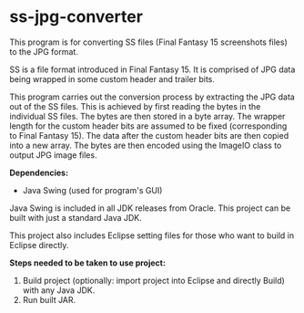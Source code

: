 # ss-jpg-converter

This program is for converting SS files (Final Fantasy 15 screenshots files) to the JPG format. 

SS is a file format introduced in Final Fantasy 15. It is comprised of JPG data being wrapped in some custom header and trailer bits.

This program carries out the conversion process by extracting the JPG data out of the SS files. This is achieved by first reading the bytes in the individual SS files. The bytes are then stored in a byte array. The wrapper length for the custom header bits are assumed to be fixed (corresponding to Final Fantasy 15). The data after the custom header bits are then copied into a new array. The bytes are then encoded using the ImageIO class to output JPG image files.

**Dependencies:**
* Java Swing (used for program's GUI)

Java Swing is included in all JDK releases from Oracle. This project can be built with just a standard Java JDK.

This project also includes Eclipse setting files for those who want to build in Eclipse directly.

**Steps needed to be taken to use project:**
1. Build project (optionally: import project into Eclipse and directly Build) with any Java JDK.
2. Run built JAR.